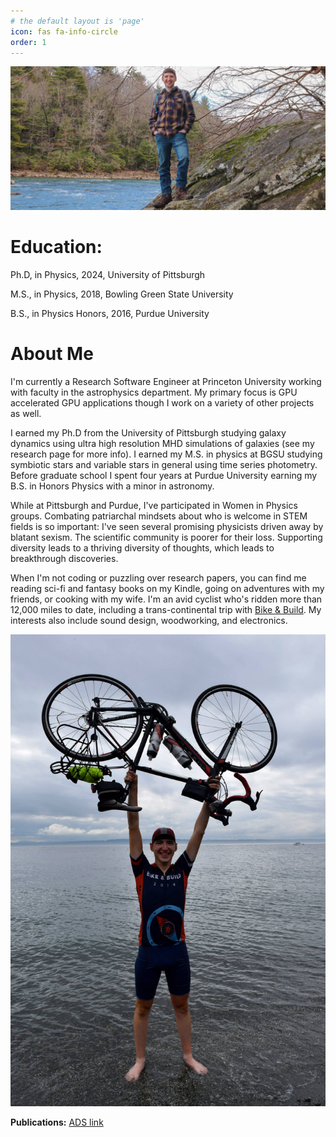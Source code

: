 ```yaml
---
# the default layout is 'page'
icon: fas fa-info-circle
order: 1
---
```


![About me picture](/assets/img/tabs/about-me.jpg)

# Education:
Ph.D, in Physics, 2024, University of Pittsburgh

M.S., in Physics, 2018, Bowling Green State University

B.S., in Physics Honors, 2016, Purdue University

# About Me

I'm currently a Research Software Engineer at Princeton University working with faculty in the astrophysics department. My primary focus is GPU accelerated GPU applications though I work on a variety of other projects as well.

I earned my Ph.D from the University of Pittsburgh studying galaxy dynamics using ultra high resolution MHD simulations of galaxies (see my research page for more info). I earned my M.S. in physics at BGSU studying symbiotic stars and variable stars in general using time series photometry. Before graduate school I spent four years at Purdue University earning my B.S. in Honors Physics with a minor in astronomy.

While at Pittsburgh and Purdue, I've participated in Women in Physics groups. Combating patriarchal mindsets about who is welcome in STEM fields is so important: I've seen several promising physicists driven away by blatant sexism. The scientific community is poorer for their loss. Supporting diversity leads to a thriving diversity of thoughts, which leads to breakthrough discoveries.

When I'm not coding or puzzling over research papers, you can find me reading sci-fi and fantasy books on my Kindle, going on adventures with my friends, or cooking with my wife. I'm an avid cyclist who's ridden more than 12,000 miles to date, including a trans-continental trip with [Bike & Build](https://bikeandbuild.org). My interests also include sound design, woodworking, and electronics.

![About me picture](/assets/img/tabs/about-me-cycling.jpg)



**Publications:** [ADS link](https://ui.adsabs.harvard.edu/search/q=orcid%3A0000-0002-4475-3181&sort=date%20desc%2C%20bibcode%20desc&p_=0)